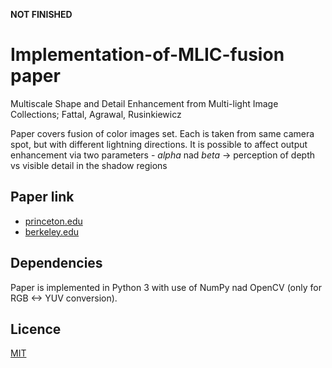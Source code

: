 **NOT FINISHED**

# Implementation-of-MLIC-fusion paper
Multiscale Shape and Detail Enhancement from Multi-light Image Collections; Fattal, Agrawal, Rusinkiewicz

Paper covers fusion of color images set. Each is taken from same camera spot, but with different lightning directions. It is possible to affect output enhancement via two parameters - *alpha* nad *beta* -> perception of depth vs visible detail in the shadow regions

## Paper link
* [princeton.edu](https://gfx.cs.princeton.edu/pubs/Fattal_2007_MSA/mlic.pdf)
* [berkeley.edu](http://kneecap.cs.berkeley.edu/papers/mlic/mlic-SIG07.pdf)


## Dependencies

Paper is implemented in Python 3 with use of NumPy nad OpenCV (only for RGB <-> YUV conversion).

## Licence

[MIT](https://github.com/ToKraTheSecond/Implementation-of-MLIC-fusion/blob/master/LICENSE)

